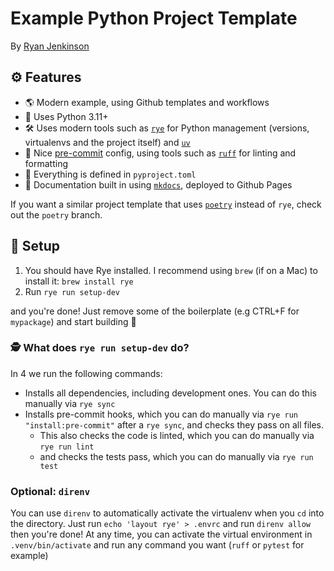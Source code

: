 # Example Python Project Template

By [Ryan Jenkinson](https://ryan.eco)

## ⚙️ Features

- 🌎 Modern example, using Github templates and workflows
- 🐍 Uses Python 3.11+
- 🛠️ Uses modern tools such as [`rye`](https://github.com/astral-sh/rye/) for Python management (versions, virtualenvs and the project itself) and [`uv`](https://github.com/astral-sh/uv/)
- 🔧 Nice [pre-commit](https://pre-commit.com/) config, using tools such as [`ruff`](https://github.com/astral-sh/ruff) for linting and formatting
- 🤝 Everything is defined in `pyproject.toml`
- 📝 Documentation built in using [`mkdocs`](https://www.mkdocs.org/), deployed to Github Pages

If you want a similar project template that uses [`poetry`](https://github.com/python-poetry/poetry) instead of `rye`, check out the `poetry` branch.

## 🚧 Setup

1. You should have Rye installed. I recommend using `brew` (if on a Mac) to install it: `brew install rye`
2. Run `rye run setup-dev`

and you're done! Just remove some of the boilerplate (e.g CTRL+F for `mypackage`) and start building 🚀

### 🕵️ What does `rye run setup-dev` do?

In 4 we run the following commands:

- Installs all dependencies, including development ones. You can do this manually via `rye sync`
- Installs pre-commit hooks, which you can do manually via `rye run "install:pre-commit"` after a `rye sync`, and checks they pass on all files.
  - This also checks the code is linted, which you can do manually via `rye run lint`
  - and checks the tests pass, which you can do manually via `rye run test`

### Optional: `direnv`

You can use `direnv` to automatically activate the virtualenv when you `cd` into the directory. Just run `echo 'layout rye' > .envrc` and run `direnv allow` then you're done! At any time, you can activate the virtual environment in `.venv/bin/activate` and run any command you want (`ruff` or `pytest` for example)
